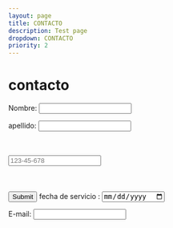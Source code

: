 ```yaml
---
layout: page
title: CONTACTO
description: Test page
dropdown: CONTACTO
priority: 2
---
```


# contacto
<form action="https://formspree.io/f/xnqwbdlo" method="post">
Nombre: <input type="text" nombre="name"><br>
 
 apellido: <input type="text" nombre="name"><br>
 


<form action="/action_page.php">
  <label for="phone"Ingrese un número de teléfonor:</label><br><br>
  <input type="tel" id="phone" name="phone" placeholder="123-45-678" pattern="[0-9]{3}-[0-9]{2}-[0-9]{3}" required><br><br>
  <small></small><br><br>
  <input type="submit" value="Submit">

<form action="/action_page.php">
  <label for="fecha de servicio ">fecha de servicio :</label>
  <input type="date" id="fecha de servicio" name="fecha de servicio">

  
 
  E-mail: <input type="text" nombre="email"><br>

 
  
  
